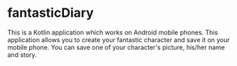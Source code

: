# fantasticDiary
This is a Kotlin application which works on Android mobile phones. This application allows you to create your fantastic character and save it on your mobile phone.
You can save one of your character's picture, his/her name and story.
